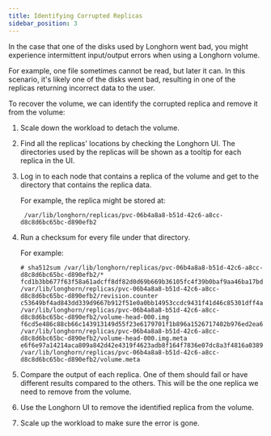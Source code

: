 ```yaml
---
title: Identifying Corrupted Replicas
sidebar_position: 3
---
```


<head>
  <link rel="canonical" href="https://main--longhornio-docusaurus.netlify.app/advanced-resources/data-recovery/corrupted-replica"/>
</head>

In the case that one of the disks used by Longhorn went bad, you might experience intermittent input/output errors when using a Longhorn volume. 

For example, one file sometimes cannot be read, but later it can. In this scenario, it's likely one of the disks went bad, resulting in one of the replicas returning incorrect data to the user.

To recover the volume, we can identify the corrupted replica and remove it from the volume:

1. Scale down the workload to detach the volume.
2. Find all the replicas' locations by checking the Longhorn UI. The directories used by the replicas will be shown as a tooltip for each replica in the UI.
3. Log in to each node that contains a replica of the volume and get to the directory that contains the replica data.

    For example, the replica might be stored at:
   
        /var/lib/longhorn/replicas/pvc-06b4a8a8-b51d-42c6-a8cc-d8c8d6bc65bc-d890efb2
4. Run a checksum for every file under that directory.

    For example:
    
    ```
    # sha512sum /var/lib/longhorn/replicas/pvc-06b4a8a8-b51d-42c6-a8cc-d8c8d6bc65bc-d890efb2/*
    fcd1b3bb677f63f58a61adcff8df82d0d69b669b36105fc4f39b0baf9aa46ba17bd47a7595336295ef807769a12583d06a8efb6562c093574be7d14ea4d6e5f4  /var/lib/longhorn/replicas/pvc-06b4a8a8-b51d-42c6-a8cc-d8c8d6bc65bc-d890efb2/revision.counter
    c53649bf4ad843dd339d9667b912f51e0a0bb14953ccdc9431f41d46c85301dff4a021a50a0bf431a931a43b16ede5b71057ccadad6cf37a54b2537e696f4780  /var/lib/longhorn/replicas/pvc-06b4a8a8-b51d-42c6-a8cc-d8c8d6bc65bc-d890efb2/volume-head-000.img
    f6cd5e486c88cb66c143913149d55f23e6179701f1b896a1526717402b976ed2ea68fc969caeb120845f016275e0a9a5b319950ae5449837e578665e2ffa82d0  /var/lib/longhorn/replicas/pvc-06b4a8a8-b51d-42c6-a8cc-d8c8d6bc65bc-d890efb2/volume-head-000.img.meta
    e6f6e97a14214aca809a842d42e4319f4623adb8f164f7836e07dc8a3f4816a0389b67c45f7b0d9f833d50a731ae6c4670ba1956833f1feb974d2d12421b03f7  /var/lib/longhorn/replicas/pvc-06b4a8a8-b51d-42c6-a8cc-d8c8d6bc65bc-d890efb2/volume.meta
    ```

5. Compare the output of each replica. One of them should fail or have different results compared to the others. This will be the one replica we need to remove from the volume.
6. Use the Longhorn UI to remove the identified replica from the volume.
7. Scale up the workload to make sure the error is gone.
